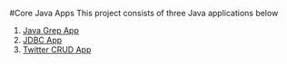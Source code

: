 #Core Java Apps
This project consists of three Java applications below

1. [Java Grep App](./grep)
2. [JDBC App](./jdbc)
3. [Twitter CRUD App](./twitter)
